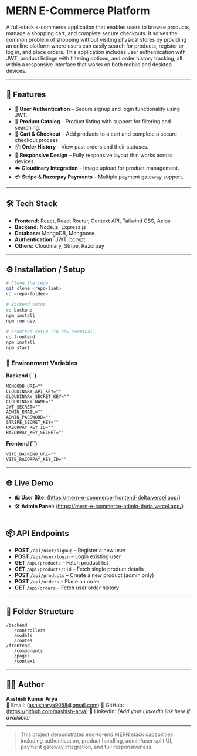 # MERN E-Commerce Platform

A full-stack e-commerce application that enables users to browse products, manage a shopping cart, and complete secure checkouts. It solves the common problem of shopping without visiting physical stores by providing an online platform where users can easily search for products, register or log in, and place orders. This application includes user authentication with JWT, product listings with filtering options, and order history tracking, all within a responsive interface that works on both mobile and desktop devices.

---

## 🚀 Features

- 🔐 **User Authentication** – Secure signup and login functionality using JWT.
- 🛒 **Product Catalog** – Product listing with support for filtering and searching.
- 🧺 **Cart & Checkout** – Add products to a cart and complete a secure checkout process.
- 📦 **Order History** – View past orders and their statuses.
- 📱 **Responsive Design** – Fully responsive layout that works across devices.
- ☁️ **Cloudinary Integration** – Image upload for product management.
- 💳 **Stripe & Razorpay Payments** – Multiple payment gateway support.

---

## 🛠 Tech Stack

- **Frontend:** React, React Router, Context API, Tailwind CSS, Axios
- **Backend:** Node.js, Express.js
- **Database:** MongoDB, Mongoose
- **Authentication:** JWT, bcrypt
- **Others:** Cloudinary, Stripe, Razorpay

---

## ⚙️ Installation / Setup

```bash
# Clone the repo
git clone <repo-link>
cd <repo-folder>

# Backend setup
cd backend
npm install
npm run dev

# Frontend setup (in new terminal)
cd frontend
npm install
npm start
```

### 🔐 Environment Variables

**Backend (**\`\`**)**

```env
MONGODB_URI=""
CLOUDINARY_API_KEY=""
CLOUDINARY_SECRET_KEY=""
CLOUDINARY_NAME=""
JWT_SECRET=""
ADMIN_EMAIL=""
ADMIN_PASSWORD=""
STRIPE_SECRET_KEY=""
RAZORPAY_KEY_ID=""
RAZORPAY_KEY_SECRET=""
```

**Frontend (**\`\`**)**

```env
VITE_BACKEND_URL=""
VITE_RAZORPAY_KEY_ID=""
```

---

## 🌐 Live Demo

- 🛍️ **User Site:** (https://mern-e-commerce-frontend-delta.vercel.app/)
- 🛠️ **Admin Panel:** (https://mern-e-commerce-admin-theta.vercel.app/)

---

## 📦 API Endpoints

- **POST** `/api/user/signup` – Register a new user
- **POST** `/api/user/login` – Login existing user
- **GET** `/api/products` – Fetch product list
- **GET** `/api/products/:id` – Fetch single product details
- **POST** `/api/products` – Create a new product (admin only)
- **POST** `/api/orders` – Place an order
- **GET** `/api/orders` – Fetch user order history

---

## 📁 Folder Structure

```
/backend
   /controllers
   /models
   /routes
/frontend
   /components
   /pages
   /context
```

---

## 👨‍💻 Author

**Aashish Kumar Arya**\
📧 Email: (ashisharya9058@gmail.com)
💼 GitHub: (https://github.com/aashish-arya)
🔗 LinkedIn: *(Add your LinkedIn link here if available)*

---

> This project demonstrates end-to-end MERN stack capabilities including authentication, product handling, admin/user split UI, payment gateway integration, and full responsiveness.

